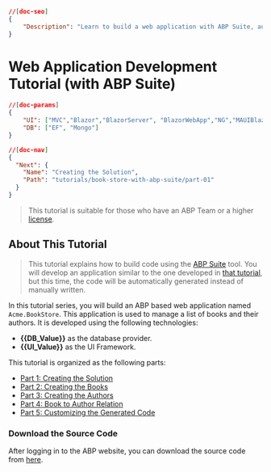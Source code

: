 ```json
//[doc-seo]
{
    "Description": "Learn to build a web application with ABP Suite, automating code generation for your Acme.BookStore project. Perfect for ABP Team members!"
}
```

# Web Application Development Tutorial (with ABP Suite)

````json
//[doc-params]
{
    "UI": ["MVC","Blazor","BlazorServer", "BlazorWebApp","NG","MAUIBlazor"],
    "DB": ["EF", "Mongo"]
}
````

````json
//[doc-nav]
{
  "Next": {
    "Name": "Creating the Solution",
    "Path": "tutorials/book-store-with-abp-suite/part-01"
  }
}
````

> This tutorial is suitable for those who have an ABP Team or a higher [license](https://abp.io/pricing).

## About This Tutorial

> This tutorial explains how to build code using the [ABP Suite](../../suite/index.md) tool. You will develop an application similar to the one developed in [that tutorial](../book-store/index.md), but this time, the code will be automatically generated instead of manually written.

In this tutorial series, you will build an ABP based web application named `Acme.BookStore`. This application is used to manage a list of books and their authors. It is developed using the following technologies:

* **{{DB_Value}}** as the database provider.
* **{{UI_Value}}** as the UI Framework.

This tutorial is organized as the following parts:

- [Part 1: Creating the Solution](part-01.md)
- [Part 2: Creating the Books](part-02.md)
- [Part 3: Creating the Authors](part-03.md)
- [Part 4: Book to Author Relation](part-04.md)
- [Part 5: Customizing the Generated Code](part-05.md)

### Download the Source Code

After logging in to the ABP website, you can download the source code from [here](https://abp.io/api/download/samples/suite-bookstore-mvc-ef).